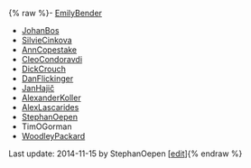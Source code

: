 {% raw %}- [EmilyBender](https://delph-in.github.io/docs/garage/EmilyBender)
- [JohanBos](/JohanBos)
- [SilvieCinkova](/SilvieCinkova)
- [AnnCopestake](https://delph-in.github.io/docs/garage/AnnCopestake)
- [CleoCondoravdi](/CleoCondoravdi)
- [DickCrouch](/DickCrouch)
- [DanFlickinger](https://delph-in.github.io/docs/garage/DanFlickinger)
- [JanHajič](/JanHaji%C4%8D)
- [AlexanderKoller](https://delph-in.github.io/docs/garage/AlexanderKoller)
- [AlexLascarides](https://delph-in.github.io/docs/garage/AlexLascarides)
- [StephanOepen](https://delph-in.github.io/docs/garage/StephanOepen)
- TimOGorman
- [WoodleyPackard](/WoodleyPackard)

Last update: 2014-11-15 by StephanOepen [[edit](https://github.com/delph-in/docs/wiki/CcsGroup/_edit)]{% endraw %}